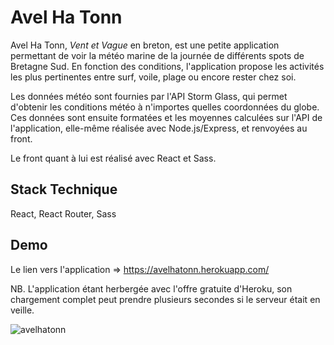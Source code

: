 # Avel Ha Tonn

Avel Ha Tonn, _Vent et Vague_ en breton, est une petite application permettant de voir la météo marine de la journée de différents spots de Bretagne Sud. En fonction des conditions, l'application propose les activités les plus pertinentes entre surf, voile, plage ou encore rester chez soi.


Les données météo sont fournies par l'API Storm Glass, qui permet d'obtenir les conditions météo à n'importes quelles coordonnées du globe. Ces données sont ensuite formatées et les moyennes calculées sur l'API de l'application, elle-même réalisée avec Node.js/Express, et renvoyées au front.

Le front quant à lui est réalisé avec React et Sass.

## Stack Technique

React, React Router, Sass

## Demo

Le lien vers l'application => https://avelhatonn.herokuapp.com/

NB. L'application étant herbergée avec l'offre gratuite d'Heroku, son chargement complet peut prendre plusieurs secondes si le serveur était en veille.



  ![avelhatonn](https://user-images.githubusercontent.com/76964122/128629038-6c16837f-bb3a-4307-b194-414997e59fd0.png)
